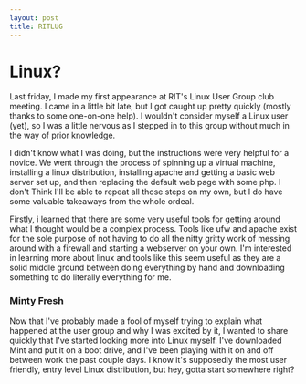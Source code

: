 ```yaml
---
layout: post
title: RITLUG
---
```

# Linux?

Last friday, I made my first appearance at RIT's Linux User Group club meeting. I came in a little bit late, but I got caught up pretty quickly (mostly thanks to some one-on-one help). I wouldn't consider myself a Linux user (yet), so I was a little nervous as I stepped in to this group without much in the way of prior knowledge. 

I didn't know what I was doing, but the instructions were very helpful for a novice. We went through the process of spinning up a virtual machine, installing a linux distribution, installing apache and getting a basic web server set up, and then replacing the default web page with some php. I don't Think I'll be able to repeat all those steps on my own, but I do have some valuable takeaways from the whole ordeal.

Firstly, i learned that there are some very useful tools for getting around what I thought would be a complex process. Tools like ufw and apache exist for the sole purpose of not having to do all the nitty gritty work of messing around with a firewall and starting a webserver on your own. I'm interested in learning more about linux and tools like this seem useful as they are a solid middle ground between doing everything by hand and downloading something to do literally everything for me.

### Minty Fresh
Now that I've probably made a fool of myself trying to explain what happened at the user group and why I was excited by it, I wanted to share quickly that I've started looking more into Linux myself. I've downloaded Mint and put it on a boot drive, and I've been playing with it on and off between work the past couple days. I know it's supposedly the most user friendly, entry level Linux distribution, but hey, gotta start somewhere right?


